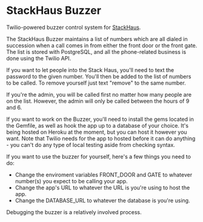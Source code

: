StackHaus Buzzer
===============

Twilio-powered buzzer control system for [StackHaus](http://fullstack.ca/stackhaus).

The StackHaus Buzzer maintains a list of numbers which are all dialed in succession when a call comes in from either the front door or the front gate. The list is stored with PostgreSQL, and all the phone-related business is done using the Twilio API. 

If you want to let people into the Stack Haus, you'll need to text the password to the given number. You'll then be added to the list of numbers to be called. To remove yourself just text "remove" to the same number. 

If you're the admin, you will be called first no matter how many people are on the list. However, the admin will only be called between the hours of 9 and 6. 

If you want to work on the Buzzer, you'll need to install the gems located in the Gemfile, as well as hook the app up to a database of your choice. It's being hosted on Heroku at the moment, but you can host it however you want. Note that Twilio needs for the app to hosted before it can do anything - you can't do any type of local testing aside from checking syntax.

If you want to use the buzzer for yourself, here's a few things you need to do:

- Change the enviroment variables FRONT_DOOR and GATE to whatever number(s) you expect to be calling your app.
- Change the app's URL to whatever the URL is you're using to host the app. 
- Change the DATABASE_URL to whatever the database is you're using. 

Debugging the buzzer is a relatively involved process.


